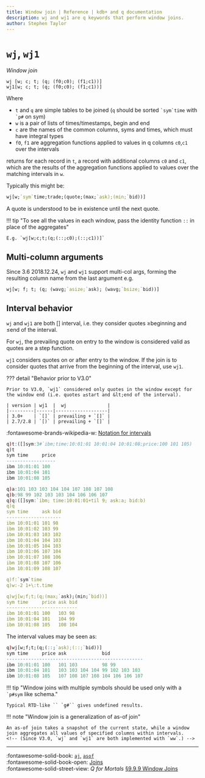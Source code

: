 ```yaml
---
title: Window join | Reference | kdb+ and q documentation
description: wj and wj1 are q keywords that perform window joins.
author: Stephen Taylor
---
```

# `wj`, `wj1`





_Window join_

```syntax
wj [w; c; t; (q; (f0;c0); (f1;c1))]
wj1[w; c; t; (q; (f0;c0); (f1;c1))]
```

Where

-   `t` and `q` are simple tables to be joined (`q` should be sorted `` `sym`time `` with `` `p# `` on sym)
-   `w` is a pair of lists of times/timestamps, begin and end
-   `c` are the names of the common columns, syms and times, which must have integral types
-   `f0`, `f1` are aggregation functions applied to values in q columns `c0`,`c1` over the intervals

returns for each record in `t`, a record with additional columns `c0` and `c1`, which are the results of the aggregation functions applied to values over the matching intervals in `w`.

Typically this might be:

```q
wj[w;`sym`time;trade;(quote;(max;`ask);(min;`bid))]
```

A quote is understood to be in existence until the next quote.

!!! tip "To see all the values in each window, pass the identity function `::` in place of the aggregates"

    E.g. `wj[w;c;t;(q;(::;c0);(::;c1))]`


## Multi-column arguments

Since 3.6 2018.12.24, `wj` and `wj1` support multi-col args, forming the resulting column name from the last argument e.g.

```q
wj[w; f; t; (q; (wavg;`asize;`ask); (wavg;`bsize;`bid))]
```


## Interval behavior

`wj` and `wj1` are both \[\] interval, i.e. they consider quotes ≥beginning and ≤end of the interval.

For `wj`, the prevailing quote on entry to the window is considered valid as quotes are a step function.

`wj1` considers quotes on or after entry to the window. If the join is to consider quotes that arrive from the beginning of the interval, use `wj1`.

??? detail "Behavior prior to V3.0"

    Prior to V3.0, `wj1` considered only quotes in the window except for the window end (i.e. quotes ≥start and &lt;end of the interval).

    | version | wj1  |  wj               |
    |---------|------|-------------------|
    | 3.0+    | `[]` | prevailing + `[]` |
    | 2.7/2.8 | `[)` | prevailing + `[]` |

:fontawesome-brands-wikipedia-w:
[Notation for intervals](https://en.wikipedia.org/wiki/Interval_(mathematics)#Notations_for_intervals "Wikipedia")


```q
q)t:([]sym:3#`ibm;time:10:01:01 10:01:04 10:01:08;price:100 101 105)
q)t
sym time     price
------------------
ibm 10:01:01 100
ibm 10:01:04 101
ibm 10:01:08 105

q)a:101 103 103 104 104 107 108 107 108
q)b:98 99 102 103 103 104 106 106 107
q)q:([]sym:`ibm; time:10:01:01+til 9; ask:a; bid:b)
q)q
sym time     ask bid
--------------------
ibm 10:01:01 101 98
ibm 10:01:02 103 99
ibm 10:01:03 103 102
ibm 10:01:04 104 103
ibm 10:01:05 104 103
ibm 10:01:06 107 104
ibm 10:01:07 108 106
ibm 10:01:08 107 106
ibm 10:01:09 108 107

q)f:`sym`time
q)w:-2 1+\:t.time

q)wj[w;f;t;(q;(max;`ask);(min;`bid))]
sym time     price ask bid
--------------------------
ibm 10:01:01 100   103 98
ibm 10:01:04 101   104 99
ibm 10:01:08 105   108 104
```

The interval values may be seen as:

```q
q)wj[w;f;t;(q;(::;`ask);(::;`bid))]
sym time     price ask             bid
--------------------------------------------------
ibm 10:01:01 100   101 103         98 99
ibm 10:01:04 101   103 103 104 104 99 102 103 103
ibm 10:01:08 105   107 108 107 108 104 106 106 107
```


!!! tip "Window joins with multiple symbols should be used only with a `` `p#sym`` like schema." 

    Typical RTD-like `` `g#`` gives undefined results.

!!! note "Window join is a generalization of as-of join"

    An as-of join takes a snapshot of the current state, while a window join aggregates all values of specified columns within intervals. 
    <!-- (Since V3.0, `wj` and `wj1` are both implemented with `ww`.) -->


----
:fontawesome-solid-book:
[`aj`](aj.md),
[`asof`](asof.md)
<br>
:fontawesome-solid-book-open:
[Joins](../basics/joins.md)
<br>
:fontawesome-solid-street-view:
_Q for Mortals_
[§9.9.9 Window Joins](/q4m3/9_Queries_q-sql/#999-window-join)

